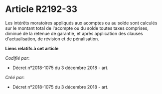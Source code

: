 # Article R2192-33

Les intérêts moratoires appliqués aux acomptes ou au solde sont calculés sur le montant total de l'acompte ou du solde toutes
taxes comprises, diminué de la retenue de garantie, et après application des clauses d'actualisation, de révision et de
pénalisation.

**Liens relatifs à cet article**

_Codifié par_:

  - Décret n°2018-1075 du 3 décembre 2018 - art.

_Créé par_:

  - Décret n°2018-1075 du 3 décembre 2018 - art.
